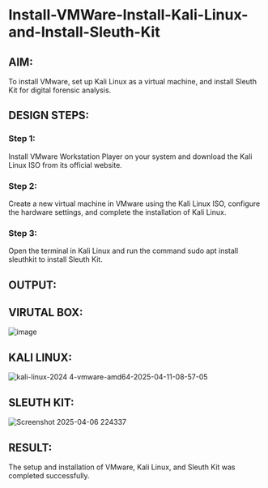 # Install-VMWare-Install-Kali-Linux-and-Install-Sleuth-Kit
## AIM:

To install VMware, set up Kali Linux as a virtual machine, and install Sleuth Kit for digital forensic analysis.

## DESIGN STEPS:

### Step 1:

Install VMware Workstation Player on your system and download the Kali Linux ISO from its official website.

### Step 2:

Create a new virtual machine in VMware using the Kali Linux ISO, configure the hardware settings, and complete the installation of Kali Linux.

### Step 3:

Open the terminal in Kali Linux and run the command sudo apt install sleuthkit to install Sleuth Kit.

## OUTPUT:
## VIRUTAL BOX:
![image](https://github.com/user-attachments/assets/6f877c37-8491-4ed9-a0f4-003dc4c914c8)
## KALI LINUX:
![kali-linux-2024 4-vmware-amd64-2025-04-11-08-57-05](https://github.com/user-attachments/assets/232be0e1-ce72-45bb-8a4a-6d15ee02a9f3)

## SLEUTH KIT:
![Screenshot 2025-04-06 224337](https://github.com/user-attachments/assets/8a00b126-9565-4102-8ad4-b551b7f886d4)

## RESULT:
The setup and installation of VMware, Kali Linux, and Sleuth Kit was completed successfully.
